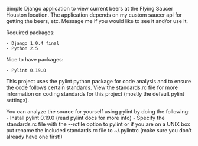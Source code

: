 Simple Django application to view current beers at the Flying Saucer Houston location.  The application depends on my custom saucer api for getting the beers, etc.  Message me if you would like to see it and/or use it.

Required packages:

    - Django 1.0.4 final
    - Python 2.5

Nice to have packages:

    - Pylint 0.19.0

This project uses the pylint python package for code analysis and to ensure
the code follows certain standards.  View the standards.rc file for more
information on coding standards for this project (mostly the default pylint
settings).

You can analyze the source for yourself using pylint by doing the following:
    - Install pylint 0.19.0 (read pylint docs for more info)
    - Specify the standards.rc file with the --rcfile option to pylint
      or if you are on a UNIX box put rename the included standards.rc file
      to ~/.pylintrc (make sure you don't already have one first!)
